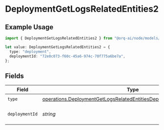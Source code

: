 # DeploymentGetLogsRelatedEntities2

## Example Usage

```typescript
import { DeploymentGetLogsRelatedEntities2 } from "@orq-ai/node/models/operations";

let value: DeploymentGetLogsRelatedEntities2 = {
  type: "deployment",
  deploymentId: "72e0c073-f60c-45a6-974c-70f775a6be7a",
};
```

## Fields

| Field                                                                                                                                                          | Type                                                                                                                                                           | Required                                                                                                                                                       | Description                                                                                                                                                    |
| -------------------------------------------------------------------------------------------------------------------------------------------------------------- | -------------------------------------------------------------------------------------------------------------------------------------------------------------- | -------------------------------------------------------------------------------------------------------------------------------------------------------------- | -------------------------------------------------------------------------------------------------------------------------------------------------------------- |
| `type`                                                                                                                                                         | [operations.DeploymentGetLogsRelatedEntitiesDeploymentsResponse200Type](../../models/operations/deploymentgetlogsrelatedentitiesdeploymentsresponse200type.md) | :heavy_check_mark:                                                                                                                                             | N/A                                                                                                                                                            |
| `deploymentId`                                                                                                                                                 | *string*                                                                                                                                                       | :heavy_check_mark:                                                                                                                                             | The id of the resource                                                                                                                                         |